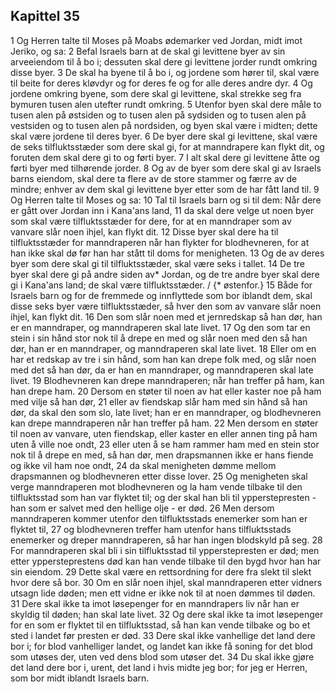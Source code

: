 ## Kapittel 35

1 Og Herren talte til Moses på Moabs ødemarker ved Jordan, midt imot Jeriko, og sa:
2 Befal Israels barn at de skal gi levittene byer av sin arveeiendom til å bo i; dessuten skal dere gi levittene jorder rundt omkring disse byer.
3 De skal ha byene til å bo i, og jordene som hører til, skal være til beite for deres kløvdyr og for deres fe og for alle deres andre dyr.
4 Og jordene omkring byene, som dere skal gi levittene, skal strekke seg fra bymuren tusen alen utefter rundt omkring.
5 Utenfor byen skal dere måle to tusen alen på østsiden og to tusen alen på sydsiden og to tusen alen på vestsiden og to tusen alen på nordsiden, og byen skal være i midten; dette skal være jordene til deres byer.
6 De byer dere skal gi levittene, skal være de seks tilfluktsstæder som dere skal gi, for at manndrapere kan flykt dit, og foruten dem skal dere gi to og førti byer.
7 I alt skal dere gi levittene åtte og førti byer med tilhørende jorder.
8 Og av de byer som dere skal gi av Israels barns eiendom, skal dere ta flere av de store stammer og færre av de mindre; enhver av dem skal gi levittene byer etter som de har fått land til.
9 Og Herren talte til Moses og sa:
10 Tal til Israels barn og si til dem: Når dere er gått over Jordan inn i Kana'ans land,
11 da skal dere velge ut noen byer som skal være tilfluktsstæder for dere, for at en manndraper som av vanvare slår noen ihjel, kan flykt dit.
12 Disse byer skal dere ha til tilfluktsstæder for manndraperen når han flykter for blodhevneren, for at han ikke skal dø før han har stått til doms for menigheten.
13 Og de av deres byer som dere skal gi til tilfluktsstæder, skal være seks i tallet.
14 De tre byer skal dere gi på andre siden av* Jordan, og de tre andre byer skal dere gi i Kana'ans land; de skal være tilfluktsstæder. / {* østenfor.}
15 Både for Israels barn og for de fremmede og innflyttede som bor iblandt dem, skal disse seks byer være tilfluktsstæder, så hver den som av vanvare slår noen ihjel, kan flykt dit.
16 Den som slår noen med et jernredskap så han dør, han er en manndraper, og manndraperen skal late livet.
17 Og den som tar en stein i sin hånd stor nok til å drepe en med og slår noen med den så han dør, han er en manndraper, og manndraperen skal late livet.
18 Eller om en har et redskap av tre i sin hånd, som han kan drepe folk med, og slår noen med det så han dør, da er han en manndraper, og manndraperen skal late livet.
19 Blodhevneren kan drepe manndraperen; når han treffer på ham, kan han drepe ham.
20 Dersom en støter til noen av hat eller kaster noe på ham med vilje så han dør,
21 eller av fiendskap slår ham med sin hånd så han dør, da skal den som slo, late livet; han er en manndraper, og blodhevneren kan drepe manndraperen når han treffer på ham.
22 Men dersom en støter til noen av vanvare, uten fiendskap, eller kaster en eller annen ting på ham uten å ville noe ondt,
23 eller uten å se ham rammer ham med en stein stor nok til å drepe en med, så han dør, men drapsmannen ikke er hans fiende og ikke vil ham noe ondt,
24 da skal menigheten dømme mellom drapsmannen og blodhevneren etter disse lover.
25 Og menigheten skal verge manndraperen mot blodhevneren og la ham vende tilbake til den tilfluktsstad som han var flyktet til; og der skal han bli til ypperstepresten - han som er salvet med den hellige olje - er død.
26 Men dersom manndraperen kommer utenfor den tilfluktsstads enemerker som han er flyktet til,
27 og blodhevneren treffer ham utenfor hans tilfluktsstads enemerker og dreper manndraperen, så har han ingen blodskyld på seg.
28 For manndraperen skal bli i sin tilfluktsstad til ypperstepresten er død; men etter yppersteprestens død kan han vende tilbake til den bygd hvor han har sin eiendom.
29 Dette skal være en rettsordning for dere fra slekt til slekt hvor dere så bor.
30 Om en slår noen ihjel, skal manndraperen etter vidners utsagn lide døden; men ett vidne er ikke nok til at noen dømmes til døden.
31 Dere skal ikke ta imot løsepenger for en manndrapers liv når han er skyldig til døden; han skal late livet.
32 Og dere skal ikke ta imot løsepenger for en som er flyktet til en tilfluktsstad, så han kan vende tilbake og bo et sted i landet før presten er død.
33 Dere skal ikke vanhellige det land dere bor i; for blod vanhelliger landet, og landet kan ikke få soning for det blod som utøses der, uten ved dens blod som utøser det.
34 Du skal ikke gjøre det land dere bor i, urent, det land i hvis midte jeg bor; for jeg er Herren, som bor midt iblandt Israels barn.
